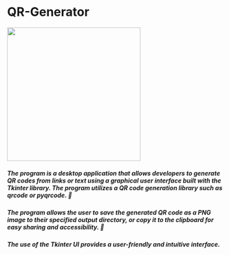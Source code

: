 # QR-Generator

<img width="310" src="https://user-images.githubusercontent.com/79900070/219139750-c2e90546-5386-4199-a514-c71085bc998a.png">


##### The program is a desktop application that allows developers to generate QR codes from links or text using a graphical user interface built with the Tkinter library. The program utilizes a QR code generation library such as qrcode or pyqrcode. 🐍 

##### The program allows the user to save the generated QR code as a PNG image to their specified output directory, or copy it to the clipboard for easy sharing and accessibility. 💾

##### The use of the Tkinter UI provides a user-friendly and intuitive interface. 
